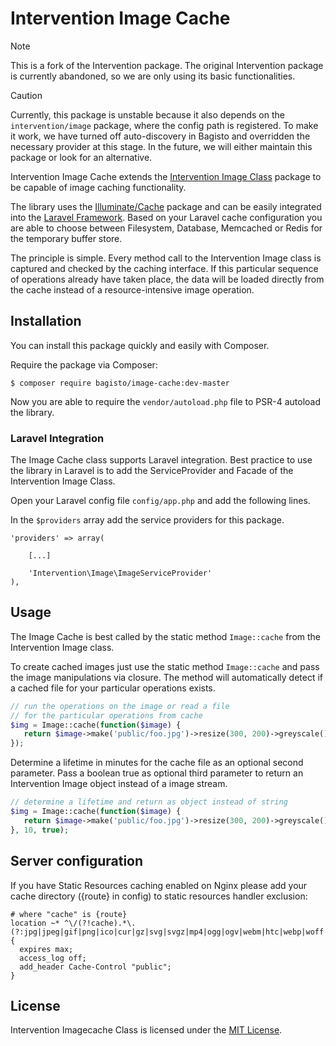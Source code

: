 # Intervention Image Cache

> [!NOTE]
> This is a fork of the Intervention package. The original Intervention package is currently abandoned, so we are only using its basic functionalities.

> [!CAUTION]
> Currently, this package is unstable because it also depends on the `intervention/image` package, where the config path is registered. To make it work, we have turned off auto-discovery in Bagisto and overridden the necessary provider at this stage. In the future, we will either maintain this package or look for an alternative.

Intervention Image Cache extends the [Intervention Image Class](https://github.com/Intervention/image/) package to be capable of image caching functionality.

The library uses the [Illuminate/Cache](https://github.com/illuminate/cache/) package and can be easily integrated into the [Laravel Framework](https://laravel.com/). Based on your Laravel cache configuration you are able to choose between Filesystem, Database, Memcached or Redis for the temporary buffer store.

The principle is simple. Every method call to the Intervention Image class is captured and checked by the caching interface. If this particular sequence of operations already have taken place, the data will be loaded directly from the cache instead of a resource-intensive image operation.

## Installation

You can install this package quickly and easily with Composer.

Require the package via Composer:

    $ composer require bagisto/image-cache:dev-master

Now you are able to require the `vendor/autoload.php` file to PSR-4 autoload the library.

### Laravel Integration

The Image Cache class supports Laravel integration. Best practice to use the library in Laravel is to add the ServiceProvider and Facade of the Intervention Image Class.

Open your Laravel config file `config/app.php` and add the following lines.

In the `$providers` array add the service providers for this package.

    'providers' => array(

        [...]

        'Intervention\Image\ImageServiceProvider'
    ),

## Usage

The Image Cache is best called by the static method `Image::cache` from the Intervention Image class.

To create cached images just use the static method `Image::cache` and pass the image manipulations via closure. The method will automatically detect if a cached file for your particular operations exists.

```php
// run the operations on the image or read a file
// for the particular operations from cache
$img = Image::cache(function($image) {
   return $image->make('public/foo.jpg')->resize(300, 200)->greyscale();
});
```

Determine a lifetime in minutes for the cache file as an optional second parameter. Pass a boolean true as optional third parameter to return an Intervention Image object instead of a image stream.

```php
// determine a lifetime and return as object instead of string
$img = Image::cache(function($image) {
   return $image->make('public/foo.jpg')->resize(300, 200)->greyscale();
}, 10, true);
```

## Server configuration

If you have Static Resources caching enabled on Nginx please add your cache directory ({route} in config) to static resources handler exclusion:

```
# where "cache" is {route}
location ~* ^\/(?!cache).*\.(?:jpg|jpeg|gif|png|ico|cur|gz|svg|svgz|mp4|ogg|ogv|webm|htc|webp|woff|woff2)$ {
  expires max;
  access_log off;
  add_header Cache-Control "public";
}
```

## License

Intervention Imagecache Class is licensed under the [MIT License](http://opensource.org/licenses/MIT).
